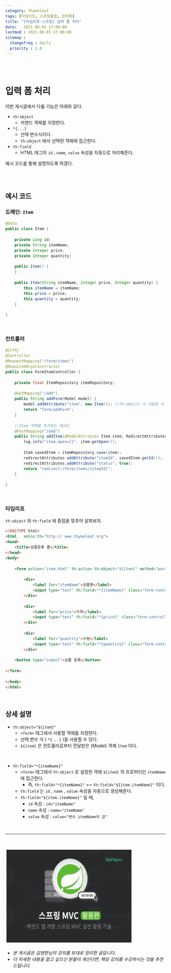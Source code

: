 ```yaml
---
category: Thymeleaf
tags: [타임리프, 스프링통합, 입력폼]
title: "[타임리프-스프링] 입력 폼 처리"
date:   2021-08-03 17:00:00 
lastmod : 2021-08-03 17:00:00
sitemap :
  changefreq : daily
  priority : 1.0
---
```


<br/><br/>

# 입력 폼 처리

이번 게시글에서 다룰 기능은 아래와 같다.

- `th:object`
    - 커맨드 객체를 지정한다.
- `*{...}`
    - 선택 변수식이다.
    - `th:object` 에서 선택한 객체에 접근한다.
- `th:field`
    - HTML 태그의 `id` , `name`, `value` 속성을 자동으로 처리해준다.

예시 코드를 통해 설명하도록 하겠다.

<br><br>

## 예시 코드

### 도메인: `Item`

```java
@Data
public class Item {

    private Long id;
    private String itemName;
    private Integer price;
    private Integer quantity;

    public Item() {
    }

    public Item(String itemName, Integer price, Integer quantity) {
        this.itemName = itemName;
        this.price = price;
        this.quantity = quantity;
    }

}
```

<br>

### 컨트롤러

```java
@Slf4j
@Controller
@RequestMapping("/form/items")
@RequiredArgsConstructor
public class FormItemController {

	private final ItemRepository itemRepository;

	@GetMapping("/add")
	public String addForm(Model model) {
		model.addAttribute("item", new Item()); //th:obejct 가 사용할 수 있도록 객체 넘겨줌
		return "form/addForm";
	}

	//Item 객체를 추가하는 메서드
	@PostMapping("/add")
	public String addItem(@ModelAttribute Item item, RedirectAttributes redirectAttributes) {
		log.info("item.open={}", item.getOpen());

		Item savedItem = itemRepository.save(item);
		redirectAttributes.addAttribute("itemId", savedItem.getId());
		redirectAttributes.addAttribute("status", true);
		return "redirect:/form/items/{itemId}";
	}

}
```

<br>

### 타임리프

`th:object` 와 `th:field` 에 중점을 맞추어 살펴보자.

```html
<!DOCTYPE html>
<html	xmlns:th="http:// www.thymeleaf.org">
<head>
	<title>상품등록 폼</title>
</head>
<body>

	<form action="item.html" th:action th:object="${item}" method="post">

		<div>
			<label for="itemName">상품명</label>
			<input type="text" th:field="*{itemName}" class="form-control" placeholder="이름을 입력하세요">
		</div>

		<div>
			<label for="price">가격</label>
			<input type="text" th:field="*{price}" class="form-control" placeholder="가격을 입력하세요">
		</div>

		<div>
			<label for="quantity">수량</label>
			<input type="text" th:field="*{quantity}" class="form-control" placeholder="수량을 입력하세요">
		</div>

	<button type="submit">상품 등록</button>

</form>

</body>
</html>
```

<br>

## 상세 설명

- `th:object="${item}"`
    - `<form>` 태그에서 사용할 객체를 지정한다.
    - 선택 변수 식 ( `*{...}` )을 사용할 수 있다.
    - `${item}` 은 컨트롤러로부터 전달받은 (Model) 객체 `Item` 이다.

<br>

- `th:field="*{itemName}"`
    - `<form>` 태그에서 `th:object` 로 설정한 객체 `${item}` 의 프로퍼티인 `itemName` 에 접근한다.
        - 즉, `th:field="*{itemName}"` == `th:field="${item.itemName}"` 이다.
    - `th:field` 는 `id` , `name` , `value` 속성을 자동으로 생성해준다.
    - `th:field="${item.itemName}"` 일 때,
        - `id` 속성 : `id="itemName"`
        - `name` 속성 : `name="itemName"`
        - `value` 속성 : `value="변수 itemName의 값"`

<br>

---

<br>

<a href="https://inf.run/YPER"><img src="/assets/img/Inflearn_Spring_MVC2/logo.png" width="400px" height="300px"></a>

- *본 게시글은 김영한님의 강의를 토대로 정리한 글입니다.*
- *더 자세한 내용을 알고 싶으신 분들이 계신다면, 해당 강의를 수강하시는 것을 추천드립니다.*